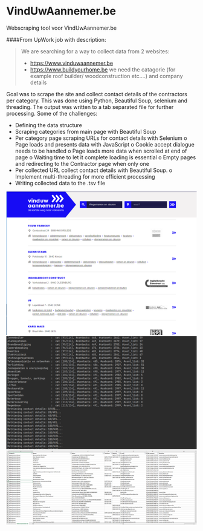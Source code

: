 # VindUwAannemer.be

Webscraping tool voor VindUwAannemer.be

####From UpWork job with description:

> We are searching for a way to collect data from 2 websites:
>- https://www.vinduwaannemer.be
>- https://www.buildyourhome.be
> we need the catagorie (for example roof builder/ woodconstruction etc....) and company details

Goal was to scrape the site and collect contact details of the contractors per category. This was done using Python, Beautiful Soup, selenium and threading. The output was written to a tab separated file for further processing. Some of the challenges:
-	Defining the data structure 
-	Scraping categories from main page with Beautiful Soup
-	Per category page scraping URLs for contact details with Selenium
o	Page loads and presents data with JavaScript
o	Cookie accept dialogue needs to be handled
o	Page loads more data when scrolled at end of page
o	Waiting time to let it complete loading is essential
o	Empty pages and redirecting to the Contractor page when only one
-	Per collected URL collect contact details with Beautiful Soup.
o	Implement multi-threading for more efficient processing
-	Writing collected data to the .tsv file


![](doc/Vinduwaannemer.be-contractors.png)
![](doc/Vinduwaannemer.be-Log-output.png)
![](doc/Vinduwaannemer.be-output.png)

[comment]: <> (<kbd><img src="doc/Vinduwaannemer.be-contractors.png" style="width: 49%"> &nbsp; <img src="doc/Vinduwaannemer.be-Log-output.png" style="width: 49%"></kbd>)

